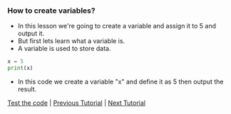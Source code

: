 ### How to create variables?

* In this lesson we're going to create a variable and assign it to 5 and output it.
* But first lets learn what a variable is.
* A variable is used to store data. 

```python
x = 5
print(x)
```
* In this code we create a variable "x" and define it as 5 then output the result.

[Test the code](https://onlinegdb.com) | <a href="tutorial1.html">Previous Tutorial</a> | <a href="tutorial2">Next Tutorial</a>

